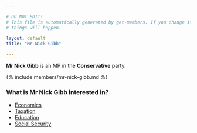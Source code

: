 ```yaml
---

# DO NOT EDIT!
# This file is automatically generated by get-members. If you change it, bad
# things will happen.

layout: default
title: "Mr Nick Gibb"

---
```


**Mr Nick Gibb** is an MP in the **Conservative** party.

{% include members/mr-nick-gibb.md %}

### What is Mr Nick Gibb interested in?


* [Economics](/interests/economics.html)
* [Taxation](/interests/taxation.html)
* [Education](/interests/education.html)
* [Social Security](/interests/social-security.html)
